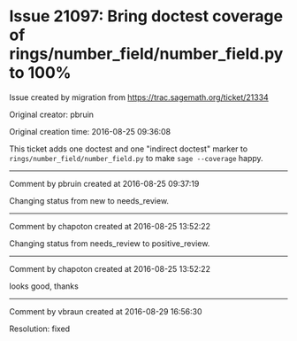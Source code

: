 # Issue 21097: Bring doctest coverage of rings/number_field/number_field.py to 100%

Issue created by migration from https://trac.sagemath.org/ticket/21334

Original creator: pbruin

Original creation time: 2016-08-25 09:36:08

This ticket adds one doctest and one "indirect doctest" marker to `rings/number_field/number_field.py` to make `sage --coverage` happy.


---

Comment by pbruin created at 2016-08-25 09:37:19

Changing status from new to needs_review.


---

Comment by chapoton created at 2016-08-25 13:52:22

Changing status from needs_review to positive_review.


---

Comment by chapoton created at 2016-08-25 13:52:22

looks good, thanks


---

Comment by vbraun created at 2016-08-29 16:56:30

Resolution: fixed
